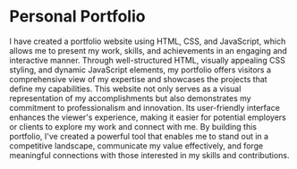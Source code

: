 # Personal Portfolio
I have created a portfolio website using HTML, CSS, and JavaScript, which allows me to present my work, skills, and achievements in an engaging and interactive manner. Through well-structured HTML, visually appealing CSS styling, and dynamic JavaScript elements, my portfolio offers visitors a comprehensive view of my expertise and showcases the projects that define my capabilities. This website not only serves as a visual representation of my accomplishments but also demonstrates my commitment to professionalism and innovation. Its user-friendly interface enhances the viewer's experience, making it easier for potential employers or clients to explore my work and connect with me. By building this portfolio, I've created a powerful tool that enables me to stand out in a competitive landscape, communicate my value effectively, and forge meaningful connections with those interested in my skills and contributions.

